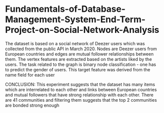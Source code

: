 # Fundamentals-of-Database-Management-System-End-Term-Project-on-Social-Network-Analysis

The dataset is based on a social network of Deezer users which was collected from the public API in March 2020. Nodes are Deezer users from European countries and edges are mutual follower relationships between them. The vertex features are extracted based on the artists liked by the users. The task related to the graph is binary node classification - one has to predict the gender of users. This target feature was derived from the name field for each user

CONCLUSION: This experiment suggests that the dataset has many items which are interrelated 
to each other and links between European countries and mutual followers that 
have strong relationship with each other. There are 41 communities and 
filtering them suggests that the top 2 communities are bonded strong enough
